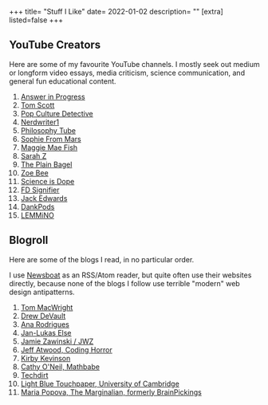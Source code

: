 +++
title= "Stuff I Like"
date= 2022-01-02
description= ""
[extra]
listed=false
+++
## YouTube Creators

Here are some of my favourite YouTube channels. I mostly seek out medium or longform video essays, media criticism, science communication, and general fun educational content.

1. [Answer in Progress](https://www.youtube.com/c/answerinprogress)
1. [Tom Scott](https://www.youtube.com/c/TomScottGo)
1. [Pop Culture Detective](https://www.youtube.com/c/PopCultureDetective)
1. [Nerdwriter1](https://www.youtube.com/user/Nerdwriter1)
1. [Philosophy Tube](https://www.youtube.com/c/thephilosophytube)
1. [Sophie From Mars](https://www.youtube.com/c/SophiefromMars)
1. [Maggie Mae Fish](https://www.youtube.com/c/MaggieMaeFish/videos)
1. [Sarah Z](https://www.youtube.com/c/SarahZ)
1. [The Plain Bagel](https://www.youtube.com/c/ThePlainBagel)
1. [Zoe Bee](https://www.youtube.com/channel/UCecF2icZlEIJ__9XS6woPGw)
1. [Science is Dope](https://www.youtube.com/c/ScienceIsDope)
1. [FD Signifier](https://www.youtube.com/c/FDSignifire)
1. [Jack Edwards](https://www.youtube.com/c/thejackexperience)
1. [DankPods](https://www.youtube.com/c/DankPods)
1. [LEMMiNO](https://www.youtube.com/c/LEMMiNO)

## Blogroll

Here are some of the blogs I read, in no particular order.

I use [Newsboat](https://newsboat.org/) as an RSS/Atom reader, but quite often use their websites directly, because none of the blogs I follow use terrible "modern" web design antipatterns.

1. [Tom MacWright](https://macwright.com/)
1. [Drew DeVault](http://drewdevault.com/)
1. [Ana Rodrigues](https://ohhelloana.blog/)
1. [Jan-Lukas Else](https://jlelse.blog/)
1. [Jamie Zawinski / JWZ](https://www.jwz.org/blog/)
1. [Jeff Atwood, Coding Horror](https://blog.codinghorror.com/)
1. [Kirby Kevinson](https://kirby.kevinson.org/)
1. [Cathy O'Neil, Mathbabe](https://mathbabe.org/)
1. [Techdirt](https://www.techdirt.com)
1. [Light Blue Touchpaper, University of Cambridge](https://www.lightbluetouchpaper.org/)
1. [Maria Popova, The Marginalian, formerly BrainPickings](https://www.themarginalian.org/)